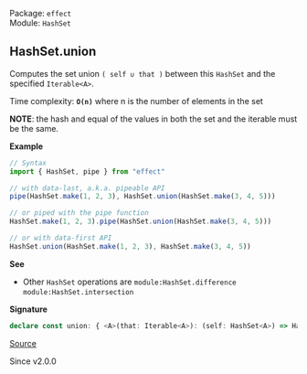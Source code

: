 Package: `effect`<br />
Module: `HashSet`<br />

## HashSet.union

Computes the set union `( self ∪ that )` between this `HashSet` and the
specified `Iterable<A>`.

Time complexity: **`O(n)`** where n is the number of elements in the set

**NOTE**: the hash and equal of the values in both the set and the iterable
must be the same.

**Example**

```ts
// Syntax
import { HashSet, pipe } from "effect"

// with data-last, a.k.a. pipeable API
pipe(HashSet.make(1, 2, 3), HashSet.union(HashSet.make(3, 4, 5)))

// or piped with the pipe function
HashSet.make(1, 2, 3).pipe(HashSet.union(HashSet.make(3, 4, 5)))

// or with data-first API
HashSet.union(HashSet.make(1, 2, 3), HashSet.make(3, 4, 5))
```

**See**

- Other `HashSet` operations are `module:HashSet.difference` `module:HashSet.intersection`

**Signature**

```ts
declare const union: { <A>(that: Iterable<A>): (self: HashSet<A>) => HashSet<A>; <A>(self: HashSet<A>, that: Iterable<A>): HashSet<A>; }
```

[Source](https://github.com/Effect-TS/effect/tree/main/packages/effect/src/HashSet.ts#L1592)

Since v2.0.0